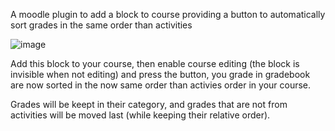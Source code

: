 A moodle plugin to add a block to course providing a button to automatically sort grades in the same order than activities

![image](https://user-images.githubusercontent.com/53106394/85215521-2bc60080-b37a-11ea-8544-7bf69b8bd3f3.png)

Add this block to your course, then enable course editing (the block is invisible when not editing) and press the button, you grade in gradebook are now sorted in the now same order than activies order in your course.

Grades will be keept in their category, and grades that are not from activities will be moved last (while keeping their relative order).
